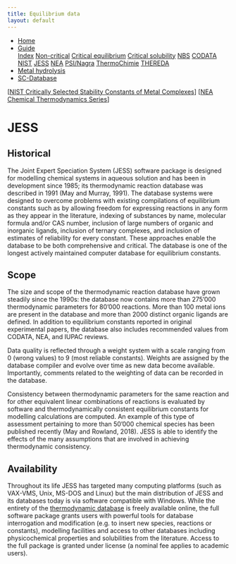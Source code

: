 ```yaml
---
title: Equilibrium data
layout: default
---
```

<ul>
  <li><a href="/">Home</a></li>
  <li class="dropdown">
    <a href="javascript:void(0)" class="dropbtn" class="active">Guide</a>
    <div class="dropdown-content">
      <a href="sources.html">Index</a>
      <a href="noncritical.html">Non-critical</a>
      <a href="critical-equilibrium.html">Critical equilibrium</a>
      <a href="critical-solubility.html">Critical solubility</a>
      <a href="NBS.html">NBS</a>
      <a href="CODATA.html">CODATA</a>
      <a href="NIST.html">NIST</a>
      <a class="active" href="JESS.html">JESS</a>
      <a href="NEA.html">NEA</a>
      <a href="PSI.html">PSI/Nagra</a>
      <a href="thermochimie.html">ThermoChimie</a>
      <a href="THEREDA.html">THEREDA</a>
    </div>
  </li>
  <li><a href="/cost-nectar.html">Metal hydrolysis</a></li>
  <li><a href="/sc-database.html">SC-Database</a></li>
</ul>

[[NIST Critically Selected Stability Constants of Metal Complexes](/NIST.html)] [[NEA Chemical Thermodynamics Series](/NEA.html)]

# JESS

## Historical

The Joint Expert Speciation System (JESS) software package is designed for modelling chemical systems in aqueous solution and has been in development since 1985; its thermodynamic reaction database was described in 1991 (May and Murray, 1991). The database systems were designed to overcome problems with existing compilations of equilibrium constants such as by allowing freedom for expressing reactions in any form as they appear in the literature, indexing of substances by name, molecular formula and/or CAS number, inclusion of large numbers of organic and inorganic ligands, inclusion of ternary complexes, and inclusion of estimates of reliability for every constant. These approaches enable the database to be both comprehensive and critical. The database is one of the longest actively maintained computer database for equilibrium constants.

## Scope

The size and scope of the thermodynamic reaction database have grown steadily since the 1990s: the database now contains more than 275’000 thermodynamic parameters for 80’000 reactions. More than 100 metal ions are present in the database and more than 2000 distinct organic ligands are defined. In addition to equilibrium constants reported in original experimental papers, the database also includes recommended values from CODATA, NEA, and IUPAC reviews.

Data quality is reflected through a weight system with a scale ranging from 0 (wrong values) to 9 (most reliable constants). Weights are assigned by the database compiler and evolve over time as new data become available. Importantly, comments related to the weighting of data can be recorded in the database.

Consistency between thermodynamic parameters for the same reaction and for other equivalent linear combinations of reactions is evaluated by software and thermodynamically consistent equilibrium constants for modelling calculations are computed. An example of this type of assessment pertaining to more than 50’000 chemical species has been published recently (May and Rowland, 2018). JESS is able to identify the effects of the many assumptions that are involved in achieving thermodynamic consistency.

## Availability

Throughout its life JESS has targeted many computing platforms (such as VAX-VMS, Unix, MS-DOS and Linux) but the main distribution of JESS and its databases today is via software compatible with Windows. While the entirety of the <a  href="http://jess.murdoch.edu.au" target="_blank" rel="noopener">thermodynamic database</a> is freely available online, the full software package grants users with powerful tools for database interrogation and modification (e.g. to insert new species, reactions or constants), modelling facilities and access to other databases including physicochemical properties and solubilities from the literature. Access to the full package is granted under license (a nominal fee applies to academic users).
